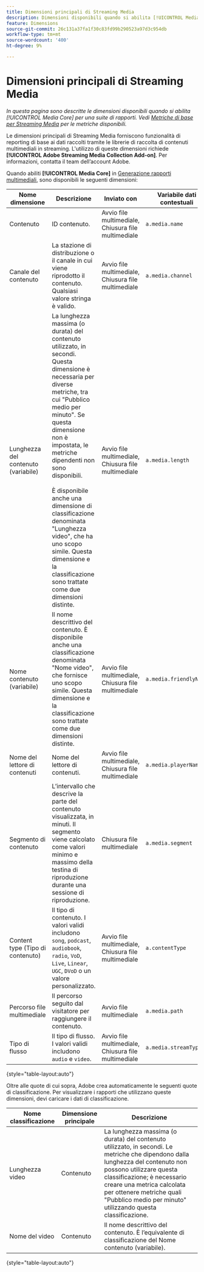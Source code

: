 ```yaml
---
title: Dimensioni principali di Streaming Media
description: Dimensioni disponibili quando si abilita [!UICONTROL Media Core] per una suite di rapporti.
feature: Dimensions
source-git-commit: 26c131a37fa1f30c83fd99b290523a97d3c954db
workflow-type: tm+mt
source-wordcount: '400'
ht-degree: 9%

---
```


# Dimensioni principali di Streaming Media

*In questa pagina sono descritte le dimensioni disponibili quando si abilita [!UICONTROL Media Core] per una suite di rapporti. Vedi [Metriche di base per Streaming Media](../metrics/sm-core.md) per le metriche disponibili.*

Le dimensioni principali di Streaming Media forniscono funzionalità di reporting di base ai dati raccolti tramite le librerie di raccolta di contenuti multimediali in streaming. L&#39;utilizzo di queste dimensioni richiede **[!UICONTROL Adobe Streaming Media Collection Add-on]**. Per informazioni, contatta il team dell’account Adobe.

Quando abiliti **[!UICONTROL Media Core]** in [Generazione rapporti multimediali](/help/admin/admin/c-manage-report-suites/c-edit-report-suites/media-management.md), sono disponibili le seguenti dimensioni:

| Nome dimensione | Descrizione | Inviato con | Variabile dati contestuali |
| --- | --- | --- | --- |
| Contenuto | ID contenuto. | Avvio file multimediale, Chiusura file multimediale | `a.media.name` |
| Canale del contenuto | La stazione di distribuzione o il canale in cui viene riprodotto il contenuto. Qualsiasi valore stringa è valido. | Avvio file multimediale, Chiusura file multimediale | `a.media.channel` |
| Lunghezza del contenuto (variabile) | La lunghezza massima (o durata) del contenuto utilizzato, in secondi. Questa dimensione è necessaria per diverse metriche, tra cui &quot;Pubblico medio per minuto&quot;. Se questa dimensione non è impostata, le metriche dipendenti non sono disponibili.<br><br>È disponibile anche una dimensione di classificazione denominata &quot;Lunghezza video&quot;, che ha uno scopo simile. Questa dimensione e la classificazione sono trattate come due dimensioni distinte. | Avvio file multimediale, Chiusura file multimediale | `a.media.length` |
| Nome contenuto (variabile) | Il nome descrittivo del contenuto. È disponibile anche una classificazione denominata &quot;Nome video&quot;, che fornisce uno scopo simile. Questa dimensione e la classificazione sono trattate come due dimensioni distinte. | Avvio file multimediale, Chiusura file multimediale | `a.media.friendlyName` |
| Nome del lettore di contenuti | Nome del lettore di contenuti. | Avvio file multimediale, Chiusura file multimediale | `a.media.playerName` |
| Segmento di contenuto | L’intervallo che descrive la parte del contenuto visualizzata, in minuti. Il segmento viene calcolato come valori minimo e massimo della testina di riproduzione durante una sessione di riproduzione. | Chiusura file multimediale | `a.media.segment` |
| Content type (Tipo di contenuto) | Il tipo di contenuto. I valori validi includono `song`, `podcast`, `audiobook`, `radio`, `VoD`, `Live`, `Linear`, `UGC`, `DVoD` o un valore personalizzato. | Avvio file multimediale, Chiusura file multimediale | `a.contentType` |
| Percorso file multimediale | Il percorso seguito dal visitatore per raggiungere il contenuto. | Avvio file multimediale | `a.media.path` |
| Tipo di flusso | Il tipo di flusso. I valori validi includono `audio` e `video`. | Avvio file multimediale, Chiusura file multimediale | `a.media.streamType` |

{style="table-layout:auto"}

Oltre alle quote di cui sopra, Adobe crea automaticamente le seguenti quote di classificazione. Per visualizzare i rapporti che utilizzano queste dimensioni, devi caricare i dati di classificazione.

| Nome classificazione | Dimensione principale | Descrizione |
| --- | --- | --- |
| Lunghezza video | Contenuto | La lunghezza massima (o durata) del contenuto utilizzato, in secondi. Le metriche che dipendono dalla lunghezza del contenuto non possono utilizzare questa classificazione; è necessario creare una metrica calcolata per ottenere metriche quali &quot;Pubblico medio per minuto&quot; utilizzando questa classificazione. |
| Nome del video | Contenuto | Il nome descrittivo del contenuto. È l’equivalente di classificazione del Nome contenuto (variabile). |

{style="table-layout:auto"}
